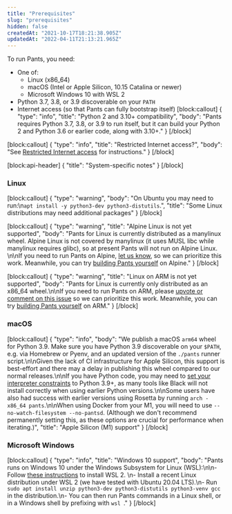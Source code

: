 ```yaml
---
title: "Prerequisites"
slug: "prerequisites"
hidden: false
createdAt: "2021-10-17T18:21:38.905Z"
updatedAt: "2022-04-11T21:13:21.965Z"
---
```

To run Pants, you need:

- One of: 
  - Linux (x86_64)
  - macOS (Intel or Apple Silicon, 10.15 Catalina or newer)
  - Microsoft Windows 10 with WSL 2
- Python 3.7, 3.8, or 3.9 discoverable on your `PATH`
- Internet access (so that Pants can fully bootstrap itself)
[block:callout]
{
  "type": "info",
  "title": "Python 2 and 3.10+ compatibility",
  "body": "Pants requires Python 3.7, 3.8, or 3.9 to run itself, but it can build your Python 2 and Python 3.6 or earlier code, along with 3.10+."
}
[/block]

[block:callout]
{
  "type": "info",
  "title": "Restricted Internet access?",
  "body": "See [Restricted Internet access](doc:restricted-internet-access) for instructions."
}
[/block]

[block:api-header]
{
  "title": "System-specific notes"
}
[/block]
### Linux
[block:callout]
{
  "type": "warning",
  "body": "On Ubuntu you may need to run:\n`apt install -y python3-dev python3-distutils`.",
  "title": "Some Linux distributions may need additional packages"
}
[/block]

[block:callout]
{
  "type": "warning",
  "title": "Alpine Linux is not yet supported",
  "body": "Pants for Linux is currently distributed as a manylinux wheel. Alpine Linux is not covered by manylinux (it uses MUSL libc while manylinux requires glibc), so at present Pants will not run on Alpine Linux. \n\nIf you need to run Pants on Alpine, [let us know](doc:community), so we can prioritize this work. Meanwhile, you can try [building Pants yourself](#building-pants-from-sources) on Alpine."
}
[/block]

[block:callout]
{
  "type": "warning",
  "title": "Linux on ARM is not yet supported",
  "body": "Pants for Linux is currently only distributed as an x86_64 wheel.\n\nIf you need to run Pants on ARM, please [upvote or comment on this issue](https://github.com/pantsbuild/pants/issues/12183) so we can prioritize this work. Meanwhile, you can try [building Pants yourself](#building-pants-from-sources) on ARM."
}
[/block]
### macOS
[block:callout]
{
  "type": "info",
  "body": "We publish a macOS `arm64` wheel for Python 3.9. Make sure you have Python 3.9 discoverable on your `$PATH`, e.g. via Homebrew or Pyenv, and an updated version of the `./pants` runner script.\n\nGiven the lack of CI infrastructure for Apple Silicon, this support is best-effort and there may a delay in publishing this wheel compared to our normal releases.\n\nIf you have Python code, you may need to [set your interpreter constraints](doc:python-interpreter-compatibility) to Python 3.9+, as many tools like Black will not install correctly when using earlier Python versions.\n\nSome users have also had success with earlier versions using Rosetta by running `arch -x86_64 pants`.\n\nWhen using Docker from your M1, you will need to use `--no-watch-filesystem --no-pantsd`. (Although we don't recommend permanently setting this, as these options are crucial for performance when iterating.)",
  "title": "Apple Silicon (M1) support"
}
[/block]
### Microsoft Windows
[block:callout]
{
  "type": "info",
  "title": "Windows 10 support",
  "body": "Pants runs on Windows 10 under the Windows Subsystem for Linux (WSL):\n\n- Follow [these instructions](https://docs.microsoft.com/en-us/windows/wsl/install-win10) to install WSL 2. \n- Install a recent Linux distribution under WSL 2 (we have tested with Ubuntu 20.04 LTS).\n- Run `sudo apt install unzip python3-dev python3-distutils python3-venv gcc` in the distribution.\n- You can then run Pants commands in a Linux shell, or in a Windows shell by prefixing with `wsl `."
}
[/block]